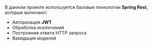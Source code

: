 


В данном проекте используется базовые технологии **Spring Rest**, 
которые включают:

* Авторизация **JWT** 
* Обработка исключений
* Построения ответа HTTP запроса
* Валидация моделей